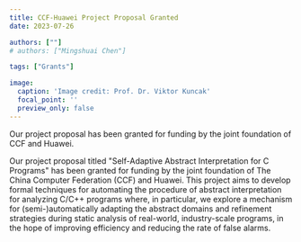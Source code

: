 ```yaml
---
title: CCF-Huawei Project Proposal Granted
date: 2023-07-26

authors: [""]
# authors: ["Mingshuai Chen"]

tags: ["Grants"]

image:
  caption: 'Image credit: Prof. Dr. Viktor Kuncak'
  focal_point: ''
  preview_only: false
---
```


Our project proposal has been granted for funding by the joint foundation of CCF and Huawei.

<!--more-->

Our project proposal titled "Self-Adaptive Abstract Interpretation for C Programs" has been granted for funding by the joint foundation of The China Computer Federation (CCF) and Huawei. This project aims to develop formal techniques for automating the procedure of abstract interpretation for analyzing C/C++ programs where, in particular, we explore a mechanism for (semi-)automatically adapting the abstract domains and refinement strategies during static analysis of real-world, industry-scale programs, in the hope of improving efficiency and reducing the rate of false alarms.
